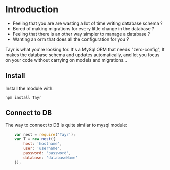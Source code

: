 # Introduction
- Feeling that you are are wasting a lot of time writing database schema ?
- Bored of making migrations for every little change in the database ?
- Feeling that there is an other way simpler to manage a database ?
- Wanting an orm that does all the configuration for you ?

Tayr is what you're looking for. It's a MySql ORM that needs "zero-config", It makes the database schema and updates automatically, and let you focus on your code without carrying on models and migrations...

## Install
Install the module with:

    npm install Tayr

## Connect to DB
The way to connect to DB is quite similar to mysql module:

```javascript
    var nest = require('Tayr');
    var T = new nest({
        host: 'hostname',
        user: 'username',
        password: 'password',
        database: 'databaseName'
    });
```
